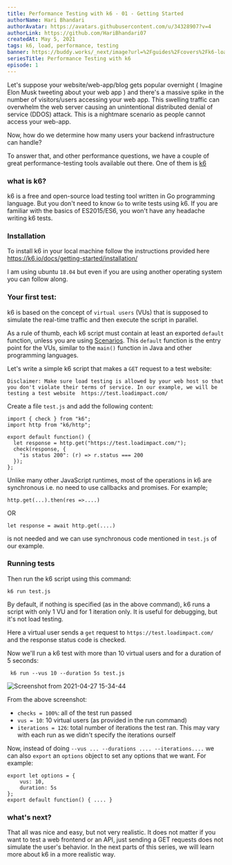```yaml
---
title: Performance Testing with k6 - 01 - Getting Started
authorName: Hari Bhandari
authorAvatar: https://avatars.githubusercontent.com/u/34328907?v=4
authorLink: https://github.com/HariBhandari07
createdAt: May 5, 2021
tags: k6, load, performance, testing
banner: https://buddy.works/_next/image?url=%2Fguides%2Fcovers%2Fk6-loadtesting%2Fk6-loadtesting-cover.png&w=1920&q=75
seriesTitle: Performance Testing with k6
episode: 1
---
```

Let's suppose your website/web-app/blog gets popular overnight ( Imagine Elon Musk tweeting about your web app ) and there's a massive spike in the number of visitors/users
 accessing your web app. This swelling traffic can overwhelm the web server causing an unintentional distributed denial of service (DDOS) attack. This is a nightmare scenario as people cannot access your web-app.

Now, how do we determine how many users your backend infrastructure can handle?

To answer that, and other performance questions, we have a couple of great performance-testing tools available out there. One of them is [k6](https://k6.io/)

### what is k6?
k6 is a free and open-source load testing tool written in Go programming language. But you don't need to know `Go` to write tests using k6.
If you are familiar with the basics of ES2015/ES6, you won't have any headache writing k6 tests.

### Installation
To install k6 in your local machine follow the instructions provided here https://k6.io/docs/getting-started/installation/

I am using ubuntu `18.04` but even if you are using another operating system you can follow along.

### Your first test:

k6 is based on the concept of `virtual users` (VUs) that is supposed to simulate the real-time traffic and then execute the script in parallel.

As a rule of thumb, each k6 script must contain at least an exported `default` function, unless you are using [Scenarios](https://k6.io/docs/using-k6/scenarios/).
This `default` function is the entry point for the VUs, similar to the `main()` function in Java and other programming languages.

Let's write a simple k6 script that makes a `GET` request to a test website:

`Disclaimer: Make sure load testing is allowed by your web host so that you don't violate their terms of service. In our example, we will be testing a test website  https://test.loadimpact.com/`

Create a file `test.js` and add the following content:
```
import { check } from "k6";
import http from "k6/http";

export default function() {
  let response = http.get("https://test.loadimpact.com/");
  check(response, {
    "is status 200": (r) => r.status === 200
  });
};
```

Unlike many other JavaScript runtimes, most of the operations in k6 are synchronous i.e. no need to use callbacks and promises.
For example;
```
http.get(...).then(res =>....)
```
OR
```
let response = await http.get(....)
```
is not needed and we can use synchronous code mentioned in `test.js` of our example.

### Running tests
Then run the k6 script using this command:
```
k6 run test.js
```

By default, if nothing is specified (as in the above command), k6 runs a script with only 1 VU and for 1 iteration only. It is useful for debugging, but it's not load testing.

Here a virtual user sends a `get` request to `https://test.loadimpact.com/` and the response status code is checked.

Now we'll run a k6 test with more than 10 virtual users and for a duration of 5 seconds:

```
 k6 run --vus 10 --duration 5s test.js
 ```

![Screenshot from 2021-04-27 15-34-44](https://user-images.githubusercontent.com/34328907/116222217-1bd33600-a76e-11eb-8ea5-86874d07cb00.png)

From the above screenshot:
- `checks = 100%`: all of the test run passed
- `vus = 10`: 10 virtual users (as provided in the run command)
- `iterations = 126`: total number of iterations the test ran. This may vary with each run as we didn't specify the iterations ourself


Now, instead of doing `--vus ... --durations .... --iterations....` we can also `export` an `options` object to set any options that we want. For example:
```
export let options = {
    vus: 10,
    duration: 5s
};
export default function() { .... }
```


### what's next?
That all was nice and easy, but not very realistic. It does not matter if you want to test a web frontend or an API, just sending a GET requests does not simulate the user's behavior. In the next parts of this series, we will learn more about k6 in a more realistic way.
